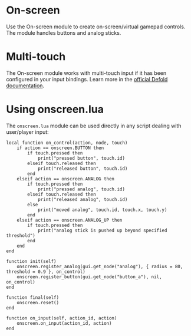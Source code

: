 # On-screen
Use the On-screen module to create on-screen/virtual gamepad controls. The module handles buttons and analog sticks.

# Multi-touch
The On-screen module works with multi-touch input if it has been configured in your input bindings. Learn more in the [official Defold documentation](https://defold.com/manuals/input-mouse-and-touch/#touch-triggers).

# Using onscreen.lua
The `onscreen.lua` module can be used directly in any script dealing with user/player input:

	local function on_control(action, node, touch)
		if action == onscreen.BUTTON then
			if touch.pressed then
				print("pressed button", touch.id)
			elseif touch.released then
				print("released button", touch.id)
			end
		elseif action == onscreen.ANALOG then
			if touch.pressed then
				print("pressed analog", touch.id)
			elseif touch.released then
				print("released analog", touch.id)
			else
				print("moved analog", touch.id, touch.x, touch.y)
			end
		elseif action == onscreen.ANALOG_UP then
			if touch.pressed then
				print("analog stick is pushed up beyond specified threshold")
			end
		end
	end

	function init(self)
		onscreen.register_analog(gui.get_node("analog"), { radius = 80, threshold = 0.9 }, on_control)
		onscreen.register_button(gui.get_node("button_a"), nil, on_control)
	end

	function final(self)
		onscreen.reset()
	end

	function on_input(self, action_id, action)
		onscreen.on_input(action_id, action)
	end
